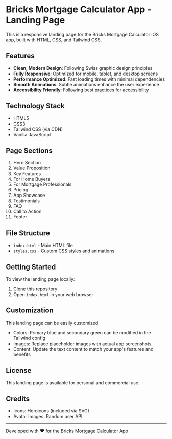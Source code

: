 # Bricks Mortgage Calculator App - Landing Page

This is a responsive landing page for the Bricks Mortgage Calculator iOS app, built with HTML, CSS, and Tailwind CSS.

## Features

- **Clean, Modern Design**: Following Swiss graphic design principles
- **Fully Responsive**: Optimized for mobile, tablet, and desktop screens
- **Performance Optimized**: Fast loading times with minimal dependencies
- **Smooth Animations**: Subtle animations enhance the user experience
- **Accessibility Friendly**: Following best practices for accessibility

## Technology Stack

- HTML5
- CSS3
- Tailwind CSS (via CDN)
- Vanilla JavaScript

## Page Sections

1. Hero Section
2. Value Proposition
3. Key Features
4. For Home Buyers
5. For Mortgage Professionals
6. Pricing
7. App Showcase
8. Testimonials
9. FAQ
10. Call to Action
11. Footer

## File Structure

- `index.html` - Main HTML file
- `styles.css` - Custom CSS styles and animations

## Getting Started

To view the landing page locally:

1. Clone this repository
2. Open `index.html` in your web browser

## Customization

This landing page can be easily customized:

- Colors: Primary blue and secondary green can be modified in the Tailwind config
- Images: Replace placeholder images with actual app screenshots
- Content: Update the text content to match your app's features and benefits

## License

This landing page is available for personal and commercial use.

## Credits

- Icons: Heroicons (included via SVG)
- Avatar Images: Random user API

---

Developed with ❤️ for the Bricks Mortgage Calculator App 